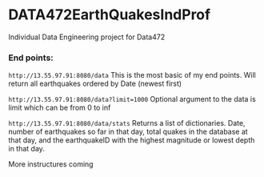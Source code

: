 # DATA472EarthQuakesIndProf
Individual Data Engineering project for Data472

### End points:
```http://13.55.97.91:8080/data```
This is the most basic of my end points. Will return all earthquakes ordered by Date (newest first) 

```http://13.55.97.91:8080/data?limit=1000``` 
Optional argument to the data is limit which can be from 0 to inf

```http://13.55.97.91:8080/data/stats```
Returns a list of dictionaries. Date, number of earthquakes so far in that day, total quakes in the database at that day, and the earthquakeID with the highest magnitude or lowest depth in that day.


More instructures coming